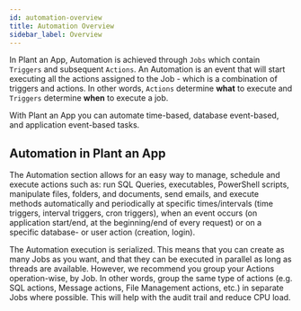 ```yaml
---
id: automation-overview
title: Automation Overview
sidebar_label: Overview
---
```


In Plant an App, Automation is achieved through `Jobs` which contain `Triggers` and subsequent `Actions`. An Automation is an event that will start executing all the actions assigned to the Job - which is a combination of triggers and actions. In other words, `Actions` determine **what** to execute and `Triggers` determine **when** to execute a job.

With Plant an App you can automate time-based, database event-based, and application event-based tasks.


## Automation in Plant an App
The Automation section allows for an easy way to manage, schedule and execute actions such as: run SQL Queries, executables, PowerShell scripts, manipulate files, folders, and documents, send emails, and execute methods automatically and periodically at specific times/intervals (time triggers, interval triggers, cron triggers), when an event occurs (on application start/end, at the beginning/end of every request) or on a specific database- or user action (creation, login).

The Automation execution is serialized. This means that you can create as many Jobs as you want, and that they can be executed in parallel as long as threads are available. However, we recommend you group your Actions operation-wise, by Job. In other words, group the same type of actions (e.g. SQL actions, Message actions, File Management actions, etc.) in separate Jobs where possible. This will help with the audit trail and reduce CPU load.